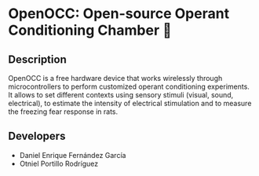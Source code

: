 # OpenOCC: Open-source Operant Conditioning Chamber 🐁
## Description
OpenOCC is a free hardware device that works wirelessly through microcontrollers to perform customized operant conditioning experiments. It allows to set different contexts using sensory stimuli (visual, sound, electrical), to estimate the intensity of electrical stimulation and to measure the freezing fear response in rats.
## Developers
- Daniel Enrique Fernández García
- Otniel Portillo Rodríguez
